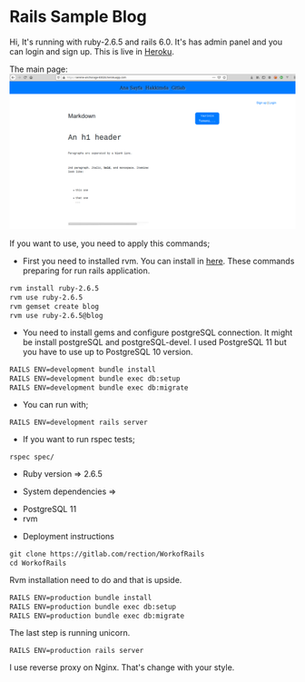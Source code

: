 # Rails Sample Blog

Hi, It's running with ruby-2.6.5 and rails 6.0. It's has admin panel and you can login and sign up. This is live in [Heroku](https://serene-anchorage-83026.herokuapp.com).

The main page:
![image](public/main_page.png)

If you want to use, you need to apply this commands;

+ First you need to installed rvm. You can install in [here](https://rvm.io/rvm/install). These commands preparing for run rails application.

```
rvm install ruby-2.6.5
rvm use ruby-2.6.5
rvm gemset create blog
rvm use ruby-2.6.5@blog
```

+ You need to install gems and configure postgreSQL connection. It might be install postgreSQL and postgreSQL-devel. I used PostgreSQL 11 but you have to use up to PostgreSQL 10 version.

```
RAILS ENV=development bundle install
RAILS ENV=development bundle exec db:setup
RAILS ENV=development bundle exec db:migrate
```

+ You can run with;

```
RAILS ENV=development rails server
```

+ If you want to run rspec tests;

```
rspec spec/
```

* Ruby version => 2.6.5

* System dependencies => 

+ PostgreSQL 11
+ rvm

* Deployment instructions

```
git clone https://gitlab.com/rection/WorkofRails
cd WorkofRails
```

Rvm installation need to do and that is upside.

```
RAILS ENV=production bundle install
RAILS ENV=production bundle exec db:setup
RAILS ENV=production bundle exec db:migrate
```

The last step is running unicorn.

```
RAILS ENV=production rails server
```


I use reverse proxy on Nginx. That's change with your style.
